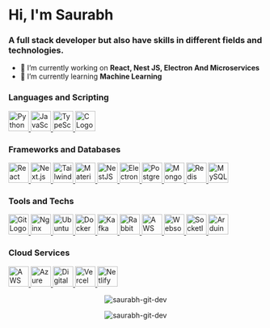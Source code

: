 <h1>Hi, I'm Saurabh</h1>
<h3>
A full stack developer but also have skills in different fields and technologies.
</h3>

- 🔭 I’m currently working on **React, Nest JS, Electron And Microservices**
- 🌱 I’m currently learning **Machine Learning** 

<p align="left">
</p>


<h3 align="left">Languages and Scripting</h3>
<a href="https://www.python.org/">
    <img src="https://www.thesaurabh.dev/images/tech/python.png" alt="Python Logo" height="40">
</a>

<a href="https://developer.mozilla.org/en-US/docs/Web/JavaScript">
    <img src="https://www.thesaurabh.dev/images/tech/javascript.png" alt="JavaScript Logo" height="40">
</a>

<a href="https://www.typescriptlang.org/">
    <img src="https://www.thesaurabh.dev/images/tech/typescript.png" alt="TypeScript Logo" height="40">
</a>

<a href="https://en.cppreference.com/w/c/language">
    <img src="https://www.thesaurabh.dev/images/tech/clang.png" alt="C Logo" height="40">
</a>


<h3 align="left">Frameworks and Databases</h3>
<a href="https://reactjs.org/">
    <img src="https://www.thesaurabh.dev/images/tech/react.png" alt="React Logo" width="40" height="40">
</a>

<a href="https://nextjs.org/">
    <img src="https://www.thesaurabh.dev/images/tech/nextjs.png" alt="Next.js Logo" width="40" height="40">
</a>

<a href="https://tailwindcss.com/">
    <img src="https://www.thesaurabh.dev/images/tech/tailwind.png" alt="TailwindCSS Logo" width="40" height="40">
</a>

<a href="https://mui.com/">
    <img src="https://www.thesaurabh.dev/images/tech/materialui.png" alt="Material-UI Logo" width="40" height="40">
</a>

<a href="https://nestjs.com/">
    <img src="https://www.thesaurabh.dev/images/tech/nestjs.png" alt="NestJS Logo" width="40" height="40">
</a>

<a href="https://www.electronjs.org/">
    <img src="https://www.thesaurabh.dev/images/tech/electron.png" alt="Electron Logo" width="40" height="40">
</a>

<a href="https://www.postgresql.org/">
    <img src="https://www.thesaurabh.dev/images/tech/postgres.png" alt="PostgreSQL Logo" width="40" height="40">
</a>

<a href="https://www.mongodb.com/">
    <img src="https://www.thesaurabh.dev/images/tech/mongodb.png" alt="MongoDB Logo" width="40" height="40">
</a>

<a href="https://redis.io/">
    <img src="https://www.thesaurabh.dev/images/tech/redis.png" alt="Redis Logo" width="40" height="40">
</a>

<a href="https://www.mysql.com/">
    <img src="https://www.thesaurabh.dev/images/tech/mysql.png" alt="MySQL Logo" width="40" height="40">
</a>




<h3 align="left">Tools and Techs</h3>
<a href="https://git-scm.com/">
    <img src="https://www.thesaurabh.dev/images/tech/git.png" alt="Git Logo" width="40" height="40">
</a>

<a href="https://nginx.org/">
    <img src="https://www.thesaurabh.dev/images/tech/nginx.png" alt="Nginx Logo" width="40" height="40">
</a>

<a href="https://ubuntu.com/">
    <img src="https://www.thesaurabh.dev/images/tech/ubuntu.png" alt="Ubuntu Logo" width="40" height="40">
</a>

<a href="https://www.docker.com/">
    <img src="https://www.thesaurabh.dev/images/tech/docker.png" alt="Docker Logo" width="40">
</a>

<a href="https://kafka.apache.org/">
    <img src="https://www.thesaurabh.dev/images/tech/kafka.png" alt="Kafka Logo" width="40">
</a>

<a href="https://www.rabbitmq.com/">
    <img src="https://www.thesaurabh.dev/images/tech/rabbitmq.png" alt="RabbitMQ Logo" width="40">
</a>

<a href="https://aws.amazon.com/sqs/">
    <img src="https://www.thesaurabh.dev/images/tech/sqs.png" alt="AWS SQS Logo" width="40">
</a>

<a href="https://developer.mozilla.org/en-US/docs/Web/API/WebSockets_API">
    <img src="https://www.thesaurabh.dev/images/tech/websockets.png" alt="Websockets Logo" width="40">
</a>

<a href="https://socket.io/">
    <img src="https://www.thesaurabh.dev/images/tech/socketio.png" alt="SocketIO Logo" width="40">
</a>

<a href="https://www.arduino.cc/">
    <img src="https://www.thesaurabh.dev/images/tech/arduino.png" alt="Arduino Logo" width="40">
</a>



<h3 align="left">Cloud Services</h3>
<a href="https://aws.amazon.com/">
    <img src="https://www.thesaurabh.dev/images/tech/aws.png" alt="AWS Logo" width="40">
</a>

<a href="https://azure.microsoft.com/">
    <img src="https://www.thesaurabh.dev/images/tech/azure.png" alt="Azure Logo" width="40">
</a>

<a href="https://www.digitalocean.com/">
    <img src="https://www.thesaurabh.dev/images/tech/digitalocean.png" alt="DigitalOcean Logo" width="40">
</a>

<a href="https://vercel.com/">
    <img src="https://www.thesaurabh.dev/images/tech/vercel.png" alt="Vercel Logo" width="40">
</a>

<a href="https://www.netlify.com/">
    <img src="https://www.thesaurabh.dev/images/tech/netlify.png" alt="Netlify Logo" width="40">
</a>


<p align="center"><img align="center" src="https://github-readme-stats.vercel.app/api/top-langs?username=saurabh-git-dev&show_icons=true&locale=en&layout=compact" alt="saurabh-git-dev" /></p>

<p align="center"><img align="center" src="https://github-readme-streak-stats.herokuapp.com/?user=saurabh-git-dev&" alt="saurabh-git-dev" /></p>

